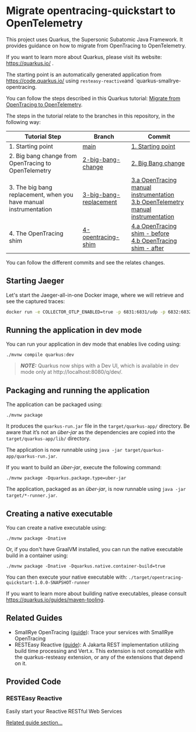 # Migrate opentracing-quickstart to OpenTelemetry

This project uses Quarkus, the Supersonic Subatomic Java Framework. It provides guidance on how to migrate from OpenTracing to OpenTelemetry.

If you want to learn more about Quarkus, please visit its website: https://quarkus.io/ .

The starting point is an automatically generated application from https://code.quarkus.io/ using `resteasy-reactive`and `quarkus-smallrye-opentracing.

You can follow the steps described in this Quarkus tutorial: [Migrate from OpenTracing to OpenTelemetry](https://quarkus.io/guides/telemetry-opentracing-to-otel-tutorial).

The steps in the tutorial relate to the branches in this repository, in the following way:

| Tutorial Step | Branch | Commit                                                                                                                                                                                                                                                                                           |
| ------------- | ------ |--------------------------------------------------------------------------------------------------------------------------------------------------------------------------------------------------------------------------------------------------------------------------------------------------|
| 1. Starting point | [main](https://github.com/brunobat/opentracing-quickstart) | [1. Starting point](https://github.com/brunobat/opentracing-quickstart/commit/27193f700258b05c03708282ea1cba5783ab8e9b)                                                                                                                                                                          |
| 2. Big bang change from OpenTracing to OpenTelemetry | [2-big-bang-change](https://github.com/brunobat/opentracing-quickstart/tree/2-big-bang-change)| [2. Big Bang change](https://github.com/brunobat/opentracing-quickstart/commit/a5b6b5e5bc15cb7bbaaefee3b10f1129bad51df6)                                                                                                                                                                         |
| 3. The big bang replacement, when you have manual instrumentation | [3-big-bang-replacement](https://github.com/brunobat/opentracing-quickstart/tree/3-big-bang-replacement)| [3.a OpenTracing manual instrumentation](https://github.com/brunobat/opentracing-quickstart/commit/d92dba5f3edb6e55b330721a1f9bacd48f2c74ec) <br/>[3.b OpenTelemetry manual instrumentation](https://github.com/brunobat/opentracing-quickstart/commit/c279b713857901c03c5cf22afcec2f19080bca1b) |
| 4. The OpenTracing shim | [4-opentracing-shim](https://github.com/brunobat/opentracing-quickstart/tree/4-opentracing-shim)| [4.a OpenTracing shim - before](https://github.com/brunobat/opentracing-quickstart/commit/e4ff72d4bab4ea358efab2d6bb1685fef785e901) <br/> [4.b OpenTracing shim - after](https://github.com/brunobat/opentracing-quickstart/commit/2814337563bc9d4acc6ba172f2db9aa28557f270) |

You can follow the different commits and see the relates changes.

## Starting Jaeger

Let's start the Jaeger-all-in-one Docker image, where we will retrieve and see the captured traces:

```bash
docker run -e COLLECTOR_OTLP_ENABLED=true -p 6831:6831/udp -p 6832:6832/udp -p 5778:5778 -p 16686:16686 -p 4317:4317 -p 4318:4318 -p 14250:14250 -p 14268:14268 -p 14269:14269 -p 9411:9411 jaegertracing/all-in-one:latest
```

## Running the application in dev mode

You can run your application in dev mode that enables live coding using:
```shell script
./mvnw compile quarkus:dev
```

> **_NOTE:_**  Quarkus now ships with a Dev UI, which is available in dev mode only at http://localhost:8080/q/dev/.

## Packaging and running the application

The application can be packaged using:
```shell script
./mvnw package
```
It produces the `quarkus-run.jar` file in the `target/quarkus-app/` directory.
Be aware that it’s not an _über-jar_ as the dependencies are copied into the `target/quarkus-app/lib/` directory.

The application is now runnable using `java -jar target/quarkus-app/quarkus-run.jar`.

If you want to build an _über-jar_, execute the following command:
```shell script
./mvnw package -Dquarkus.package.type=uber-jar
```

The application, packaged as an _über-jar_, is now runnable using `java -jar target/*-runner.jar`.

## Creating a native executable

You can create a native executable using: 
```shell script
./mvnw package -Dnative
```

Or, if you don't have GraalVM installed, you can run the native executable build in a container using: 
```shell script
./mvnw package -Dnative -Dquarkus.native.container-build=true
```

You can then execute your native executable with: `./target/opentracing-quickstart-1.0.0-SNAPSHOT-runner`

If you want to learn more about building native executables, please consult https://quarkus.io/guides/maven-tooling.

## Related Guides

- SmallRye OpenTracing ([guide](https://quarkus.io/guides/opentracing)): Trace your services with SmallRye OpenTracing
- RESTEasy Reactive ([guide](https://quarkus.io/guides/resteasy-reactive)): A Jakarta REST implementation utilizing build time processing and Vert.x. This extension is not compatible with the quarkus-resteasy extension, or any of the extensions that depend on it.

## Provided Code

### RESTEasy Reactive

Easily start your Reactive RESTful Web Services

[Related guide section...](https://quarkus.io/guides/getting-started-reactive#reactive-jax-rs-resources)
